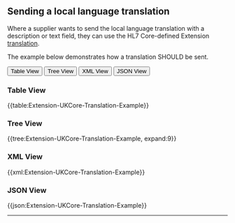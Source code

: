 ## Sending a local language translation

Where a supplier wants to send the local language translation with a description or text field, they can use the HL7 Core-defined Extension <a href="https://hl7.org/fhir/R4/extension-translation.html" class="external">translation</a>. 

The example below demonstrates how a translation SHOULD be sent.

<div class="tab">
 <button class="tablinks active" onclick="openTab(event, 'Table View')">Table View</button>
 <button class="tablinks" onclick="openTab(event, 'Tree View')">Tree View</button>
 <button class="tablinks" onclick="openTab(event, 'XML View')">XML View</button>
 <button class="tablinks" onclick="openTab(event, 'JSON View')">JSON View</button>
</div>

<div id="Table View" class="tabcontent" style="display:block">
  <h3>Table View</h3>
{{table:Extension-UKCore-Translation-Example}}
</div>

<div id="Tree View" class="tabcontent">
  <h3>Tree View</h3>
{{tree:Extension-UKCore-Translation-Example, expand:9}}
</div>

<div id="XML View" class="tabcontent">
  <h3>XML View</h3>
{{xml:Extension-UKCore-Translation-Example}}
</div>

<div id="JSON View" class="tabcontent">
  <h3>JSON View</h3>
{{json:Extension-UKCore-Translation-Example}}
</div>


---
